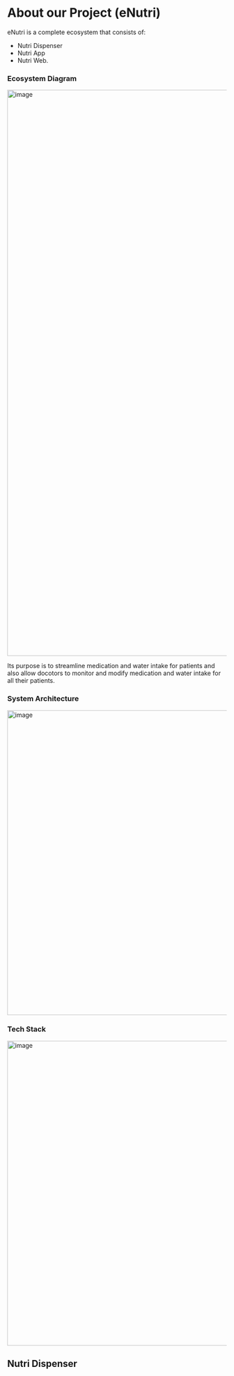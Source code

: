 # About our Project (eNutri)
eNutri is a complete ecosystem that consists of: 
- Nutri Dispenser
- Nutri App
- Nutri Web.

### Ecosystem Diagram
<img width="1300" alt="image" src="https://github.com/caizhitan/eNutri_Dispenser/assets/150103035/e3808952-1c63-4ba0-a116-ee11fec9b060">

Its purpose is to streamline medication and water intake for patients and also allow docotors to monitor and modify medication and water intake for all their patients.

### System Architecture
<img width="700" alt="image" src="https://github.com/caizhitan/eNutri_Dispenser/assets/150103035/a75eda17-a3ef-45cf-8c45-0db983d15b51">

### Tech Stack
<img width="700" alt="image" src="https://github.com/caizhitan/eNutri_Dispenser/assets/150103035/083ffcd9-5311-4d9a-b1c6-ad4932a41f5c">


## Nutri Dispenser
